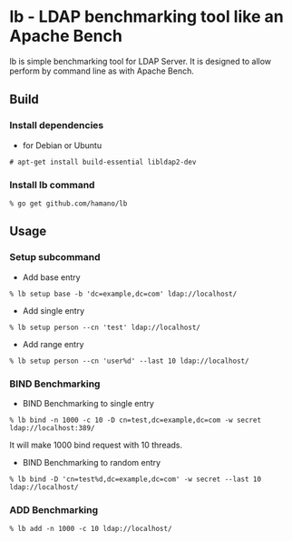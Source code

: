 lb - LDAP benchmarking tool like an Apache Bench
================================================

lb is simple benchmarking tool for LDAP Server.
It is designed to allow perform by command line as with Apache Bench.

## Build

### Install dependencies

* for Debian or Ubuntu
~~~
# apt-get install build-essential libldap2-dev
~~~

### Install lb command
~~~
% go get github.com/hamano/lb
~~~

## Usage

### Setup subcommand

* Add base entry
~~~
% lb setup base -b 'dc=example,dc=com' ldap://localhost/
~~~

* Add single entry
~~~
% lb setup person --cn 'test' ldap://localhost/
~~~

* Add range entry
~~~
% lb setup person --cn 'user%d' --last 10 ldap://localhost/
~~~

### BIND Benchmarking

* BIND Benchmarking to single entry

~~~
% lb bind -n 1000 -c 10 -D cn=test,dc=example,dc=com -w secret ldap://localhost:389/
~~~

It will make 1000 bind request with 10 threads.

* BIND Benchmarking to random entry
~~~
% lb bind -D 'cn=test%d,dc=example,dc=com' -w secret --last 10 ldap://localhost/
~~~

### ADD Benchmarking

~~~
% lb add -n 1000 -c 10 ldap://localhost/
~~~
